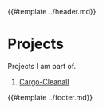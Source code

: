 {{#template ../header.md}}

# Projects

Projects I am part of.

1. [Cargo-Cleanall](./cargo-cleanall)

{{#template ../footer.md}}
